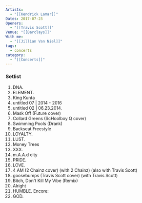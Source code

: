 ```yaml
---
Artists:
  - "[[Kendrick Lamar]]"
Dates: 2017-07-23
Openers:
  - "[[Travis Scott]]"
Venue: "[[Barclays]]"
With me:
  - "[[Jillian Van Niel]]"
tags:
  - concerts
category:
  - "[[Concerts]]"
---
```


### Setlist
1. DNA.
2. ELEMENT.
3. King Kunta
4. untitled 07 | 2014 - 2016
5. untitled 02 | 06.23.2014.
6. Mask Off (Future cover)
7. Collard Greens (ScHoolboy Q cover)
8. Swimming Pools (Drank)
9. Backseat Freestyle
10. LOYALTY.
11. LUST.
12. Money Trees
13. XXX.
14. m.A.A.d city
15. PRIDE.
16. LOVE.
17. 4 AM (2 Chainz cover) (with 2 Chainz) (also with Travis Scott)
18. goosebumps (Travis Scott cover) (with Travis Scott)
19. Bitch, Don't Kill My Vibe (Remix)
20. Alright
21. HUMBLE.
Encore:
22. GOD.
